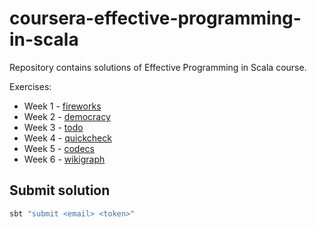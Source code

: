 # coursera-effective-programming-in-scala

Repository contains solutions of Effective Programming in Scala course.

Exercises:

- Week 1 - [fireworks](./fireworks/)
- Week 2 - [democracy](./democracy/)
- Week 3 - [todo](./todo/)
- Week 4 - [quickcheck](./quickcheck/)
- Week 5 - [codecs](./codecs/)
- Week 6 - [wikigraph](./wikigraph/)

## Submit solution

```bash
sbt "submit <email> <token>"
```
